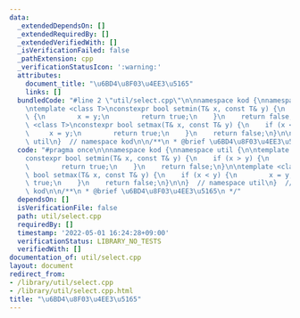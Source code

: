 ```yaml
---
data:
  _extendedDependsOn: []
  _extendedRequiredBy: []
  _extendedVerifiedWith: []
  _isVerificationFailed: false
  _pathExtension: cpp
  _verificationStatusIcon: ':warning:'
  attributes:
    document_title: "\u6BD4\u8F03\u4EE3\u5165"
    links: []
  bundledCode: "#line 2 \"util/select.cpp\"\n\nnamespace kod {\nnamespace util {\n\
    \ntemplate <class T>\nconstexpr bool setmin(T& x, const T& y) {\n    if (x > y)\
    \ {\n        x = y;\n        return true;\n    }\n    return false;\n}\n\ntemplate\
    \ <class T>\nconstexpr bool setmax(T& x, const T& y) {\n    if (x < y) {\n   \
    \     x = y;\n        return true;\n    }\n    return false;\n}\n\n}  // namespace\
    \ util\n}  // namespace kod\n\n/**\n * @brief \u6BD4\u8F03\u4EE3\u5165\n */\n"
  code: "#pragma once\n\nnamespace kod {\nnamespace util {\n\ntemplate <class T>\n\
    constexpr bool setmin(T& x, const T& y) {\n    if (x > y) {\n        x = y;\n\
    \        return true;\n    }\n    return false;\n}\n\ntemplate <class T>\nconstexpr\
    \ bool setmax(T& x, const T& y) {\n    if (x < y) {\n        x = y;\n        return\
    \ true;\n    }\n    return false;\n}\n\n}  // namespace util\n}  // namespace\
    \ kod\n\n/**\n * @brief \u6BD4\u8F03\u4EE3\u5165\n */"
  dependsOn: []
  isVerificationFile: false
  path: util/select.cpp
  requiredBy: []
  timestamp: '2022-05-01 16:24:28+09:00'
  verificationStatus: LIBRARY_NO_TESTS
  verifiedWith: []
documentation_of: util/select.cpp
layout: document
redirect_from:
- /library/util/select.cpp
- /library/util/select.cpp.html
title: "\u6BD4\u8F03\u4EE3\u5165"
---
```

